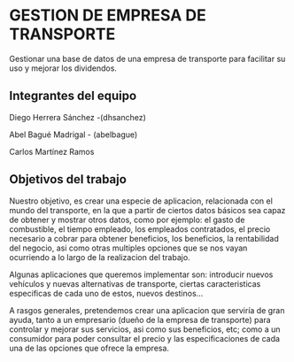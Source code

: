 # GESTION DE EMPRESA DE TRANSPORTE

Gestionar una base de datos de una empresa de transporte para facilitar su uso y mejorar los dividendos.
## Integrantes del equipo

Diego Herrera Sánchez -(dhsanchez)

Abel Bagué Madrigal - (abelbague)

Carlos Martínez Ramos

## Objetivos del trabajo

Nuestro objetivo, es crear una especie de aplicacion, relacionada con el mundo del transporte, en la que a partir de ciertos datos básicos sea capaz de obtener y mostrar otros datos, como por ejemplo: el gasto de combustible, el tiempo empleado, los empleados contratados, el precio necesario a cobrar para obtener beneficios, los beneficios, la rentabilidad del negocio, asi como otras multiples opciones que se nos vayan ocurriendo a lo largo de la realizacion del trabajo.

Algunas aplicaciones que queremos implementar son: introducir nuevos vehículos y nuevas alternativas de transporte, ciertas caracteristicas especificas de cada uno de estos, nuevos destinos...

A rasgos generales, pretendemos crear una aplicacion que serviría de gran ayuda, tanto a un empresario (dueño de la empresa de transporte) para controlar y mejorar sus servicios, asi como sus beneficios, etc; como a un consumidor para poder consultar el precio y las especificaciones de cada una de las opciones que ofrece la empresa.
